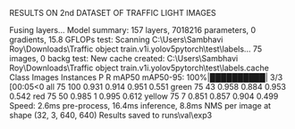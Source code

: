 
RESULTS ON 2nd DATASET OF TRAFFIC LIGHT IMAGES


Fusing layers...
Model summary: 157 layers, 7018216 parameters, 0 gradients, 15.8 GFLOPs
test: Scanning C:\Users\Sambhavi Roy\Downloads\Traffic object train.v1i.yolov5pytorch\test\labels... 75 images, 0 backg
test: New cache created: C:\Users\Sambhavi Roy\Downloads\Traffic object train.v1i.yolov5pytorch\test\labels.cache
                 Class     Images  Instances          P          R      mAP50   mAP50-95: 100%|██████████| 3/3 [00:05<0
                   all         75        100      0.931      0.914      0.951      0.551
                 green         75         43      0.958      0.884      0.953      0.542
                   red         75         50      0.985          1      0.995      0.612
                yellow         75          7      0.851      0.857      0.904      0.499
Speed: 2.6ms pre-process, 16.4ms inference, 8.8ms NMS per image at shape (32, 3, 640, 640)
Results saved to runs\val\exp3
